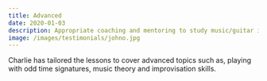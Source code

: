 ```yaml
---
title: Advanced
date: 2020-01-03
description: Appropriate coaching and mentoring to study music/guitar in further education, to prepare for live performances and advice on ways to take your playing to the next level.
image: /images/testimonials/johno.jpg
---
```


Charlie has tailored the lessons to cover advanced topics such as, playing with odd time signatures, music theory and improvisation skills.